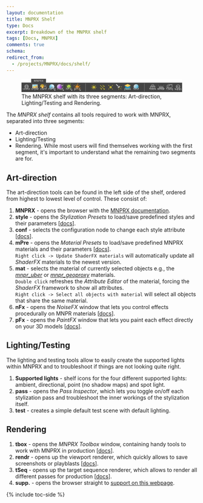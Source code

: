 ```yaml
---
layout: documentation
title: MNPRX Shelf
type: Docs
excerpt: Breakdown of the MNPRX shelf
tags: [Docs, MNPRX]
comments: true
schema:
redirect_from:
  - /projects/MNPRX/docs/shelf/
---
```


<figure class="align-center top2">
	<img src="/images/MNPRX/MNPRX-Shelf.png" alt="MNPRX shelf">
	<figcaption>The MNPRX shelf with its three segments: Art-direction, Lighting/Testing and Rendering.</figcaption>
</figure>

The _MNPRX shelf_ contains all tools required to work with MNPRX, separated into three segments: 
* Art-direction
* Lighting/Testing
* Rendering.
While most users will find themselves working with the first segment, it's important to understand what the remaining two segments are for.

## Art-direction
The art-direction tools can be found in the left side of the shelf, ordered from highest to lowest level of control. These consist of:
1. **MNPRX** - opens the browser with the [MNPRX documentation](../).
1. **style** - opens the _Stylization Presets_ to load/save predefined styles and their parameters [[docs](../style-presets)].
1. **conf** - selects the configuration node to change each style attribute [[docs](../config)].
1. **mPre** - opens the _Material Presets_ to load/save predefined MNPRX materials and their parameters [[docs](../material-presets)].  
`Right click -> Update ShaderFX materials` will automatically update all _ShaderFX_ materials to the newest version.
1. **mat** - selects the material of currently selected objects e.g., the [_mnpr_uber_](../uber) or [_mnpr_geoproxy_](../proxy) materials.  
`Double click` refreshes the _Attribute Editor_ of the material, forcing the _ShaderFX_ framework to show all attributes.  
`Right click -> Select all objects with material` will select all objects that share the same material.
1. **nFx** - opens the _NoiseFX_ window that lets you control effects procedurally on MNPR materials [[docs](../noiseFX)].
1. **pFx** - opens the _PaintFX_ window that lets you paint each effect directly on your 3D models [[docs](../paintFX)].


## Lighting/Testing
The lighting and testing tools allow to easily create the supported lights within MNPRX and to troubleshoot if things are not looking quite right.
1. **Supported lights** - shelf icons for the four different supported lights: ambient, directional, point (no shadow maps) and spot light.
1. **pass** - opens the _Pass Inspector_, which lets you toggle on/off each stylization pass and troubleshoot the inner workings of the stylization itself.
1. **test** - creates a simple default test scene with default lighting.


## Rendering
1. **tbox** - opens the _MNPRX Toolbox_ window, containing handy tools to work with MNPRX in production [[docs](../toolbox)].
1. **rendr** - opens up the viewport renderer, which quickly allows to save screenshots or playblasts [[docs](../rendering#rendr)].
1. **tSeq** - opens up the target sequence renderer, which allows to render all different passes for production [[docs](../rendering#tSeq)].
1. **supp.** - opens the browser straight to [support on this webpage](/support/).

{% include toc-side %}
